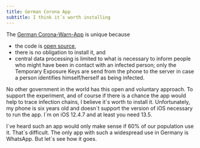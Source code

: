 ```yaml
---
title: German Corona App
subtitle: I think it´s worth installing
---
```

The [German Corona-Warn-App](https://www.coronawarn.app/de/) is unique because

- the code is [open source](https://github.com/corona-warn-app),
- there is no obligation to install it, and
- central data processing is limited to what is necessary to inform people who might have been in contact with an infected person; only the Temporary Exposure Keys are send from the phone to the server in case a person identifies himself/herself as being infected.

No other government in the world has this open and voluntary approach. To support the experiment, and of course if there is a chance the app would help to trace infection chains, I believe it´s worth to install it. Unfortunately, my phone  is six years old and doesn´t support the version of iOS necessary to run the app. I´m on iOS 12.4.7 and at least you need 13.5.

I´ve heard such an app would only make sense if 60% of our population use it. That´s difficult. The only app with such a widespread use in Germany is WhatsApp. But let´s see how it goes.  